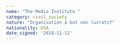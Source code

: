 ```yaml
---
name: "The Media Institute "
category: civil_society
nature: "Organisation à but non lucratif"
nationality: USA
date_signed: '2018-11-12'
---
```

    